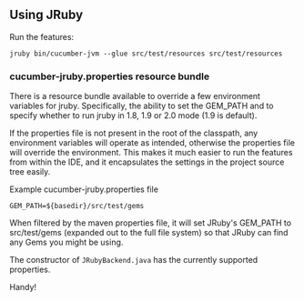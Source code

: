 ## Using JRuby

Run the features:

    jruby bin/cucumber-jvm --glue src/test/resources src/test/resources

### cucumber-jruby.properties resource bundle

There is a resource bundle available to override a few environment variables for jruby.
Specifically, the ability to set the GEM_PATH and to specify whether to run jruby in 1.8, 1.9 or 2.0 mode (1.9 is default).

If the properties file is not present in the root of the classpath, any environment variables will operate
as intended, otherwise the properties file will override the environment. This makes it much easier to run the features
from within the IDE, and it encapsulates the settings in the project source tree easily.

Example cucumber-jruby.properties file

    GEM_PATH=${basedir}/src/test/gems

When filtered by the maven properties file, it will set JRuby's GEM_PATH to src/test/gems (expanded out to the full file
system) so that JRuby can find any Gems you might be using.

The constructor of `JRubyBackend.java` has the currently supported properties.

Handy!
